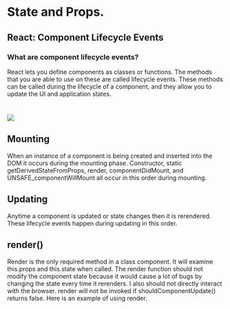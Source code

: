 # State and Props.
## React: Component Lifecycle Events

### **What are component lifecycle events?**

React lets you define components as classes or functions. The methods that you are able to use on these are called lifecycle events. These methods can be called during the lifecycle of a component, and they allow you to update the UI and application states.

# ![](https://miro.medium.com/max/2000/0*0saPKFiTUk6W3FYp)

## Mounting
When an instance of a component is being created and inserted into the DOM it occurs during the mounting phase. Constructor, static getDerivedStateFromProps, render, componentDidMount, and UNSAFE_componentWillMount all occur in this order during mounting.

## Updating
Anytime a component is updated or state changes then it is rerendered. These lifecycle events happen during updating in this order.

## render()
Render is the only required method in a class component. It will examine this.props and this.state when called. The render function should not modify the component state because it would cause a lot of bugs by changing the state every time it rerenders. I also should not directly interact with the browser. render will not be invoked if shouldComponentUpdate() returns false. Here is an example of using render.